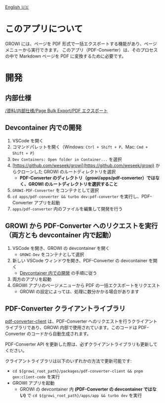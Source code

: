 [English 🇺🇸](./README.md)

# このアプリについて
GROWI には、ページを PDF 形式で一括エクスポートする機能があり、ページメニューから実行できます。
このアプリ（PDF-Converter）は、そのプロセスの中で Markdown ページを PDF に変換するために必要です。

# 開発
## 内部仕様
[/資料/内部仕様/Page Bulk Export/PDF エクスポート](https://dev.growi.org/66ee8495830566b31e02c953)

## Devcontainer 内での開発
1. VSCode を開く
1. コマンドパレットを開く（Windows: `Ctrl + Shift + P`、Mac: `Cmd + Shift + P`）
1. `Dev Containers: Open folder in Container...` を選択
1. [https://github.com/weseek/growi](https://github.com/weseek/growi) からクローンした GROWI のルートディレクトリを選択
   - **PDF-Converter のディレクトリ（growi/apps/pdf-converter）ではなく、GROWI のルートディレクトリを選択すること**
1. `GROWI-PDF-Converter` をコンテナとして選択
1. `cd apps/pdf-converter && turbo dev:pdf-converter` を実行し、PDF-Converter アプリを起動
1. `apps/pdf-converter` 内のファイルを編集して開発を行う

## GROWI から PDF-Converter へのリクエストを実行（両方とも devcontainer 内で起動）
1. VSCode を開き、GROWI の devcontainer を開く
   - `GROWI-Dev` をコンテナとして選択
1. 新しい VSCode ウィンドウを開き、PDF-Converter の devcontainer を開く
   - [Devcontainer 内での開発](#devcontainer-内での開発) の手順に従う
1. 両方のアプリを起動
1. GROWI アプリのページメニューから PDF の一括エクスポートをリクエスト
   - GROWI の設定によっては、処理に数分かかる場合があります

## PDF-Converter クライアントライブラリ
[pdf-converter-client](../../packages/pdf-converter-client) は、PDF-Converter へのリクエストを行うクライアントライブラリであり、GROWI 内部で使用されています。このコードは PDF-Converter のコードから自動生成されます。

PDF-Converter API を更新した際は、必ずクライアントライブラリも更新してください。

クライアントライブラリは以下のいずれかの方法で更新可能です:
- `cd ${growi_root_path}/packages/pdf-converter-client && pnpm gen:client-code` を実行
- GROWI アプリを起動
    - GROWI の devcontainer 内 **(PDF-Converter の devcontainer ではない)** で
      `cd ${growi_root_path}/apps/app && turbo dev` を実行
